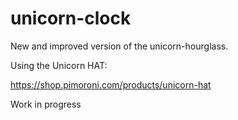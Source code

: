 # unicorn-clock

New and improved version of the unicorn-hourglass.

Using the Unicorn HAT:

https://shop.pimoroni.com/products/unicorn-hat

Work in progress

